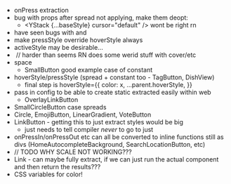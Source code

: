 - onPress extraction
- bug with props after spread not applying, make them deopt:
  - <YStack {...baseStyle} cursor="default" /> wont be right rn
- have seen bugs with <Spacer flex /> and <YStack fullscreen />
- make pressStyle override hoverStyle always
- activeStyle may be desirable...
- <Image /> // harder than seems RN does some werid stuff with cover/etc
- space
  - SmallButton good example case of constant
- hoverStyle/pressStyle (spread + constant too - TagButton, DishView)
  - final step is hoverStyle={{ color: x, ...parent.hoverStyle, }}
- pass in config to be able to create static extracted easily within web
  - OverlayLinkButton
- SmallCircleButton case spreads
- Circle, EmojiButton, LinearGradient, VoteButton
- LinkButton - getting this to just extract styles would be big
  - just needs to tell compiler _never_ to go to just <div />
- onPressIn/onPressOut etc can all be converted to inline functions still as divs (HomeAutocompleteBackground, SearchLocationButton, etc)
- // TODO WHY SCALE NOT WORKING???
- Link - can maybe fully extract, if we can just run the actual component and then return the results???
- CSS variables for color!
